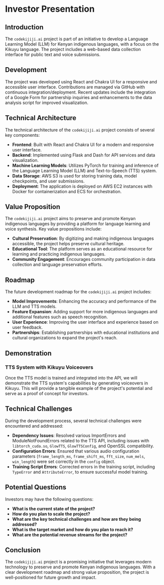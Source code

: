# Investor Presentation

## Introduction
The `codekijiji.ai` project is part of an initiative to develop a Language Learning Model (LLM) for Kenyan indigenous languages, with a focus on the Kikuyu language. The project includes a web-based data collection interface for public text and voice submissions.

## Development
The project was developed using React and Chakra UI for a responsive and accessible user interface. Contributions are managed via GitHub with continuous integration/deployment. Recent updates include the integration of a Google Form for partnership inquiries and enhancements to the data analysis script for improved visualization.

## Technical Architecture
The technical architecture of the `codekijiji.ai` project consists of several key components:
- **Frontend**: Built with React and Chakra UI for a modern and responsive user interface.
- **Backend**: Implemented using Flask and Dash for API services and data visualization.
- **Machine Learning Models**: Utilizes PyTorch for training and inference of the Language Learning Model (LLM) and Text-to-Speech (TTS) system.
- **Data Storage**: AWS S3 is used for storing training data, model checkpoints, and user submissions.
- **Deployment**: The application is deployed on AWS EC2 instances with Docker for containerization and ECS for orchestration.

## Value Proposition
The `codekijiji.ai` project aims to preserve and promote Kenyan indigenous languages by providing a platform for language learning and voice synthesis. Key value propositions include:
- **Cultural Preservation**: By digitizing and making indigenous languages accessible, the project helps preserve cultural heritage.
- **Educational Tool**: The platform serves as an educational resource for learning and practicing indigenous languages.
- **Community Engagement**: Encourages community participation in data collection and language preservation efforts.

## Roadmap
The future development roadmap for the `codekijiji.ai` project includes:
- **Model Improvements**: Enhancing the accuracy and performance of the LLM and TTS models.
- **Feature Expansion**: Adding support for more indigenous languages and additional features such as speech recognition.
- **User Experience**: Improving the user interface and experience based on user feedback.
- **Partnerships**: Establishing partnerships with educational institutions and cultural organizations to expand the project's reach.

## Demonstration
### TTS System with Kikuyu Voiceovers
Once the TTS model is trained and integrated into the API, we will demonstrate the TTS system's capabilities by generating voiceovers in Kikuyu. This will provide a tangible example of the project's potential and serve as a proof of concept for investors.

## Technical Challenges
During the development process, several technical challenges were encountered and addressed:
- **Dependency Issues**: Resolved various ImportErrors and ModuleNotFoundErrors related to the TTS API, including issues with `libtorch_cuda.so`, `GlowTTS`, `GlowTTSConfig`, and OpenSSL compatibility.
- **Configuration Errors**: Ensured that various audio configuration parameters (`frame_length_ms`, `frame_shift_ms`, `fft_size`, `num_mels`, `win_length`) were set correctly in the `config` object.
- **Training Script Errors**: Corrected errors in the training script, including `TypeError` and `AttributeError`, to ensure successful model training.

## Potential Questions
Investors may have the following questions:
- **What is the current state of the project?**
- **How do you plan to scale the project?**
- **What are the key technical challenges and how are they being addressed?**
- **What is the target market and how do you plan to reach it?**
- **What are the potential revenue streams for the project?**

## Conclusion
The `codekijiji.ai` project is a promising initiative that leverages modern technology to preserve and promote Kenyan indigenous languages. With a clear development roadmap and strong value proposition, the project is well-positioned for future growth and impact.
